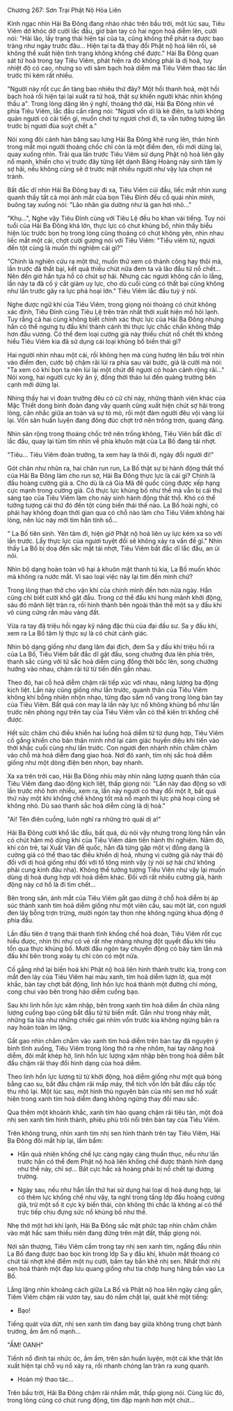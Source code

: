




Chương 267: Sơn Trại Phật Nộ Hỏa Liên


Kinh ngạc nhìn Hải Ba Đông đang nháo nhác trên bầu trời, một lúc sau, Tiêu Viêm dở khóc dở cười lắc đầu, giơ bàn tay có hai ngọn hoả diễm lên, cười nói: "Hải lão, lấy trạng thái hiện tại của ta, cũng không thể phát ra được bạo tràng như ngày trước đâu… Hiện tại ta đã thay đổi Phật nộ hoả liên rồi, sẽ không thể xuất hiện tình trạng không khống chế được." Hải Ba Đông quan sát tử hoả trong tay Tiêu Viêm, phát hiện ra đó không phải là dị hoả, tuy nhiệt độ có cao, nhưng so với sâm bạch hoả diễm mà Tiêu Viêm thao tác lần trước thì kém rất nhiều.

"Người này rốt cục ẩn tàng bao nhiêu thứ đây? Một hồi thanh hoả, một hồi bạch hoả rồi hiện tại lại xuất ra tử hoả, thật sự khiến người khác nhìn không thấu a". Trong lòng dâng lên ý nghĩ, thoáng thở dài, Hải Ba Đông nhìn về phía Tiêu Viêm, lắc đầu cắn răng nói: "Ngươi vốn dĩ là kẻ điên, ta lười không quản ngươi có cải tiến gì, muốn chơi tự ngươi chơi đi, ta vẫn tưởng tượng lần trước bị ngươi đùa suýt chết a."

Nói xong đôi cánh hàn băng sau lưng Hải Ba Đông khẽ rung lên, thân hình trong mắt mọi người thoáng chốc chỉ còn là một điểm đen, rồi mới dừng lại, quay xuống nhìn. Trải qua lần trước Tiêu Viêm sử dụng Phật nộ hoả liên gây nổ mạnh, khiến cho vị trước đây từng liệt danh Băng Hoàng nảy sinh tâm lý sợ hãi, nếu không cũng sẽ ở trước mặt nhiều người như vậy lựa chọn né tránh.

Bất đắc dĩ nhìn Hải Ba Đông bay đi xa, Tiêu Viêm cúi đầu, liếc mắt nhìn xung quanh thấy tất cả mọi ánh mắt của bọn Tiêu Đỉnh đều cổ quái nhìn mình, buông tay xuống nói: "Lão nhân gia dường như lá gan hơi nhỏ…"

"Khụ…", Nghe vậy Tiêu Đỉnh cùng với Tiêu Lệ đều ho khan vài tiếng. Tuy nói tuổi của Hải Ba Đông khá lớn, thực lực có chut khủng bố, nhìn thấy biểu hiện lúc trước bọn họ trong lòng cũng thoáng có chút không yên, nhìn nhau liếc mắt một cái, chợt cười gượng nói với Tiêu Viêm: "Tiểu viêm tử, ngươi đến tột cùng là muốn thí nghiệm cái gì?"

"Chính là nghiên cứu ra một thứ, muốn thử xem có thành công hay thôi mà, lần trước đã thất bại, kết quả thiếu chút nữa đem ta và lão đầu tử nổ chết… Nên đến giờ hắn tựa hồ có chút sợ hãi. Nhưng các ngươi không cần lo lắng, lần này ta đã cố ý cắt giảm uy lực, cho dù cuối cùng có thất bại cũng không như lần trước gây ra lực phá hoại lớn." Tiêu Viêm lắc đầu tuỳ ý nói.

Nghe được ngữ khí của Tiêu Viêm, trong giọng nói thoáng có chút không xác định, Tiêu Đỉnh cùng Tiêu Lệ trên trán nhất thời xuất hiện mồ hôi lạnh. Tuy rằng cả hai cùng không biết chính xác thực lực của Hải Ba Đông nhưng hắn có thể ngưng tụ đấu khí thành cánh thì thực lực chắc chắn không thấp hơn đấu vương. Có thể đem loại cường giả này thiếu chút nổ chết thì không hiểu Tiêu Viêm kia đã sử dụng cái loại khủng bố biến thái gì?

Hai người nhìn nhau một cái, rồi không hẹn mà cùng hướng lên bầu trời nhìn vào điểm đen, cước bộ chậm rãi lùi ra phía sau vài bước, giả lả cười mà nói: "Ta xem có khi bọn ta nên lùi lại một chút để ngươi có hoàn cảnh rộng rãi…" Nói xong, hai người cực kỳ ăn ý, đồng thời tháo lui đến quảng trường bên cạnh mới dừng lại.

Nhing thấy hai vị đoàn trưởng đêu có cử chỉ này, những thành viên khác của Mặc Thiết dong binh đoàn đang vây quanh cũng xuất hiện chút sợ hãi trong lòng, cân nhắc giữa an toàn và sự tò mò, rồi một đám người đêu vội vàng lùi lại. Vốn sân huấn luyện đang đông đúc chợt trở nên trống trơn, quang đãng.

Nhìn sân rộng trong thoáng chốc trở nên trống không, Tiêu Viên bất đắc dĩ lắc đầu, quay lại tủm tỉm nhìn về phía khuôn mặt của La Bố đang tái nhợt.

"Tiêu… Tiêu Viêm đoàn trưởng, ta xem hay là thôi đi, ngày đổi người đi!"

Gót chân như nhũn ra, hai chân run run, La Bố thật sự bị hành động thất thố của Hải Ba Đông làm cho run sợ, Hải Ba Đông thực lực là cái gì? Chính là đấu hoàng cường giả a. Cho dù là cả Gia Mã đế quốc cũng được xếp hạng cực mạnh trong cường giả. Có thực lực khủng bố như thế mà vẫn bị cái thứ sáng tạo của Tiêu Viêm làm cho nảy sinh hành động thất thố. Khó có thể tưởng tượng cái thứ đó đến tột cùng biến thái thế nào. La Bố hoài nghi, có phải hay không đoạn thời gian qua có chỗ nào làm cho Tiêu Viêm không hài lòng, nên lúc này mới tìm hắn tính sổ…

" La Bố tiên sinh. Yên tâm đi, hiện giờ Phật nộ hoả liên uy lực kém xa so với lần trước. Lấy thực lực của ngươi tuyệt đối sẽ không xảy ra vấn đề gì." Nhìn thấy La Bố bị doạ đến sắc mặt tái nhợt, Tiêu Viêm bất đắc dĩ lắc đầu, an ủi nói.

Nhìn bộ dạng hoàn toàn vô hại à khuôn mặt thanh tú kia, La Bố muốn khóc mà không ra nước mắt. Vì sao loại việc này lại tìm đến mình chứ?

Trong lòng than thở cho vận khí của chính mình đến hơn nửa ngày. Hắn cũng chỉ biết cười khổ gật đầu. Trong cơ thể đấu khí hung mãnh khởi động, sáu đó mãnh liệt tràn ra, rồi hình thành bên ngoài thân thể một sa y đấu khí vô cùng cứng rắn màu vàng đất.

Vừa ra tay đã triệu hồi ngay kỹ năng đặc thù của đại đấu sư. Sa y đấu khí, xem ra La Bố tâm lý thực sự là có chút cảnh giác.

Nhìn bộ dạng giống như đang lâm đại địch, đem Sa y đấu khí triệu hồi ra của La Bố, Tiêu Viêm bất đắc dĩ gật đầu, song chưởng đưa lên phía trên, thanh sắc cùng với tử sắc hoả diễm cùng đồng thời bốc lên, song chưởng hướng vào nhau, chậm rãi từ từ tiến đến gần nhau.

Theo đó, hai cỗ hoả diễm chậm rãi tiếp xúc với nhau, năng lượng ba động kịch liệt. Lần này cũng giống như lần trước, quanh thân của Tiêu Viêm không khí bỗng nhiên nhộn nhạo, từng đạo sấm nổ vang trong lòng bàn tay của Tiêu Viêm. Bất quá còn may là lần này lực nổ không khủng bố như lần trước nên phòng ngự trên tay của Tiêu Viêm vẫn có thể kiên trì khống chế được.

Hết sức chăm chú điều khiển hai luồng hoả diễm từ từ dung hợp, Tiêu Viêm cố gắng khiến cho bản thân mình nhớ lại cảm giác huyền diệu khi tiến vào thời khắc cuối cùng như lần trước. Con ngươi đen nhánh nhìn chằm chằm vào chỗ mà hoả diễm đang giao hoà. Nơi đó xanh, tím nhị sắc hoả diễm giống như một dòng điện bén nhọn, bay nhanh.

Xa xa trên trời cao, Hải Ba Đông nhíu mày nhìn năng lượng quanh thân của Tiêu Viêm đang dao động kịch liệt, thấp giọng nói: "Lần này dao động so với lần trước nhỏ hơn nhiều, xem ra, lần này ngươi có thay đổi một ít, bất quá thứ này một khi khống chế không tốt mà nổ mạnh thì lực phá hoại cũng sẽ không nhỏ. Dù sao thanh sắc hoả diễm cũng là dị hoả."

"Ai! Tên điên cuồng, luôn nghĩ ra những trò quái dị a!"

Hải Ba Đông cười khổ lắc đầu, bất quá, dù nói vậy nhưng trong lòng hắn vẫn có chút hâm mộ dũng khí của Tiêu Viêm dám tiến hành thí nghiệm. Năm đó, khi còn trẻ, tại Xuất Vân đế quốc, hắn đã từng gặp một vị đồng dạng là cường giả có thể thao tác điều khiển dị hoả, nhưng vị cường giả này thái độ đối với dị hoả giống như đối với tổ tông mình vậy (ý nói sợ hãi chứ không phải cung kinh đâu nha). Không thể tưởng tượng Tiêu Viên như vậy lại muốn dùng dị hoả dung hợp với hoả diễm khác. Đối với rất nhiều cường giả, hành động này cơ hồ là đi tìm chết…

Bên trong sân, ánh mắt của Tiêu Viêm gắt gao dừng ở chỗ hoả diễm bị áp súc thành xanh tím hoả diễm giống như một viên cầu, sau một lát, con ngươi đen láy bỗng trợn trừng, mười ngón tay thon nhẹ không ngừng khua động ở phía đầu.

Lần đầu tiên ở trạng thái thanh tĩnh khống chế hoả đoàn, Tiêu Viêm rốt cục hiểu được, nhìn thì như có vẻ rất nhẹ nhàng nhưng đột quyết đấu khí tiêu tốn qua thực khủng bố. Mười đầu ngón tay chuyển động có bày tám lần mà đấu khí bên trong xoáy tụ chỉ còn có một nửa.

Cố gắng nhớ lại biến hoá khi Phật nộ hoả liên hình thành trước kia, trong con mắt đen láy của Tiêu Viêm hai màu xanh, tím hoả diễm lượn lờ, qua một khắc, bàn tay chợt bất động, linh hồn lực hoá thành một đường chỉ mỏng, cong chui vào bên trong hảo diễm cuồng bạo.

Sau khi linh hồn lực xâm nhập, bên trong xanh tím hoả diễm ẩn chứa năng lượng cuồng bạo cũng bắt đầu từ từ biến mất. Gần như trong nháy mắt, những tia lửa như những chiếc gai nhím vốn trước kia không ngừng bắn ra nay hoàn toàn im lặng.

Gắt gao nhìn chằm chằm vào xanh tím hoả diễm trên bàn tay đã nguyện ý bình tĩnh xuống, Tiêu Viêm trong lòng thở ra nhẹ nhõm, hai tay nâng hoả diễm, đôi mắt khép hờ, linh hồn lực lượng xâm nhập bên trong hoả diễm bắt đầu chậm rãi thay đổi hình dạng của hoả diễm.

Theo linh hồn lực lượng từ từ khởi động, hoả diễm giống như một quả bóng bằng cao su, bắt đầu chậm rãi mấp máy, thể tích vốn lớn bắt đầu cấp tốc thu nhỏ lại. Một lúc sau, một hình thù nguyên bản của nhị sen mơ hồ xuất hiện trong xanh tím hoả diễm đang không ngừng thay đổi mau sắc.

Qua thêm một khoảnh khắc, xanh tím hào quang chậm rãi tiêu tán, một đoá nhị sen xanh tím hình thành, phiêu phù trôi nổi trên bàn tay của Tiêu Viêm.

Trên không trung, nhìn xanh tím nhị sen hình thành trên tay Tiêu Viêm, Hải Ba Đông đôi mắt híp lại, lẩm bẩm:

- Hắn quả nhiên khống chế lực càng ngày càng thuần thục, nếu như lần trước hắn có thể đem Phật nộ hoả liên khống chế được thành hình dạng như thế này, chỉ sợ… Bát cực hắc xà hoàng phải bị nổ chết tại đương trường.

- Ngày sau, nếu như hắn lần thứ hai sử dụng hai loại dị hoả dung hợp, lại có thêm lực khống chế như vậy, ta nghĩ trong tầng lớp đấu hoàng cường giả, trừ một số ít cực kỳ biến thái, còn không thì chắc là không ai có thể trực tiếp chịu đựng sức nổ khủng bố như thế.

Nhẹ thở một hơi khí lạnh, Hải Ba Đông sắc mặt phức tạp nhìn chằm chằm vào mặt hắc sam thiếu niên đang đứng trên mặt đất, thấp giọng nói.

Nơi sân thượng, Tiêu Viêm cầm trong tay nhị sen xanh tím, ngẩng đầu nhìn La Bố đang được bao bọc kín trong lớp Sa y đấu khí, khuôn mặt thoáng có chút tái nhợt khẽ điểm một nụ cười, bấm tay bắn khẽ nhị sen. Nhất thời nhị sen hoá thành một đạp lưu quang giống như tia chớp hung hăng bắn vào La Bố.

Lẳng lặng nhìn khoảng cách giữa La Bố và Phật nộ hoa liên ngày càng gần, Tiêm Viêm chậm rãi vươn tay, sau đó nắm chặt lại, quát khẽ một tiếng:

- Bạo!

Tiếng quát vừa dứt, nhị sen xanh tím đang bay giữa không trung chợt bành trướng, ầm ầm nổ mạnh…

"ẦM! OANH"

Tiếnh nổ đinh tai nhức óc, ầm ầm, trên sân huấn luyện, một cái khe thật lớn xuất hiện tại chỗ vụ nổ xảy ra, rồi nhanh chóng lan tràn ra xung quanh.

- Hoàn mỹ thao tác…

Trên bầu trời, Hải Ba Đông chậm rãi nhắm mắt, thấp giọng nói. Cùng lúc đó, trong lòng cũng có chút rung động, tim đập mạnh hơn một chút…





